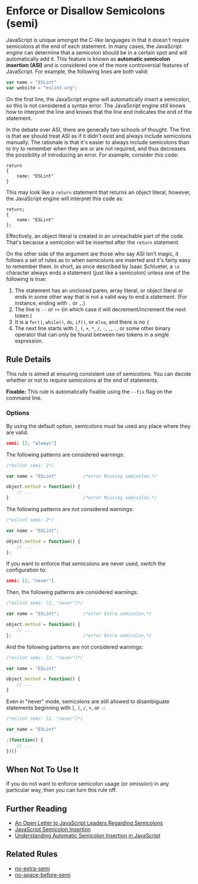 # Enforce or Disallow Semicolons (semi)

JavaScript is unique amongst the C-like languages in that it doesn't require semicolons at the end of each statement. In many cases, the JavaScript engine can determine that a semicolon should be in a certain spot and will automatically add it. This feature is known as **automatic semicolon insertion (ASI)** and is considered one of the more controversial features of JavaScript. For example, the following lines are both valid:

```js
var name = "ESLint"
var website = "eslint.org";
```

On the first line, the JavaScript engine will automatically insert a semicolon, so this is not considered a syntax error. The JavaScript engine still knows how to interpret the line and knows that the line end indicates the end of the statement.

In the debate over ASI, there are generally two schools of thought. The first is that we should treat ASI as if it didn't exist and always include semicolons manually. The rationale is that it's easier to always include semicolons than to try to remember when they are or are not required, and thus decreases the possibility of introducing an error. For example, consider this code:

```
return
{
    name: "ESLint"
}
```

This may look like a `return` statement that returns an object literal, however, the JavaScript engine will interpret this code as:

```
return;
{
    name: "ESLint"
};
```

Effectively, an object literal is created in an unreachable part of the code. That's because a semicolon will be inserted after the `return` statement.

On the other side of the argument are those who say ASI isn't magic, it follows a set of rules as to when semicolons are inserted and it's fairly easy to remember them. In short, as once described by Isaac Schlueter, a `\n` character always ends a statement (just like a semicolon) unless one of the following is true:

1. The statement has an unclosed paren, array literal, or object literal or ends in some other way that is not a valid way to end a statement. (For instance, ending with `.` or `,`.)
1. The line is `--` or `++` (in which case it will decrement/increment the next token.)
1. It is a `for()`, `while()`, `do`, `if()`, or `else`, and there is no `{`
1. The next line starts with `[`, `(`, `+`, `*`, `/`, `-`, `,`, `.`, or some other binary operator that can only be found between two tokens in a single expression.

## Rule Details

This rule is aimed at ensuring consistent use of semicolons. You can decide whether or not to require semicolons at the end of statements.

**Fixable:** This rule is automatically fixable using the `--fix` flag on the command line.

### Options

By using the default option, semicolons must be used any place where they are valid.

```json
semi: [2, "always"]
```

The following patterns are considered warnings:

```js
/*eslint semi: 2*/

var name = "ESLint"          /*error Missing semicolon.*/

object.method = function() {
    // ...
}                            /*error Missing semicolon.*/
```

The following patterns are not considered warnings:

```js
/*eslint semi: 2*/

var name = "ESLint";

object.method = function() {
    // ...
};
```

If you want to enforce that semicolons are never used, switch the configuration to:

```json
semi: [2, "never"]
```

Then, the following patterns are considered warnings:

```js
/*eslint semi: [2, "never"]*/

var name = "ESLint";         /*error Extra semicolon.*/

object.method = function() {
    // ...
};                           /*error Extra semicolon.*/
```

And the following patterns are not considered warnings:

```js
/*eslint semi: [2, "never"]*/

var name = "ESLint"

object.method = function() {
    // ...
}
```

Even in "never" mode, semicolons are still allowed to disambiguate statements beginning with `[`, `(`, `/`, `+`, or `-`:

```js
/*eslint semi: [2, "never"]*/

var name = "ESLint"

;(function() {
    // ...
})()
```

## When Not To Use It

If you do not want to enforce semicolon usage (or omission) in any particular way, then you can turn this rule off.

## Further Reading

* [An Open Letter to JavaScript Leaders Regarding Semicolons](http://blog.izs.me/post/2353458699/an-open-letter-to-javascript-leaders-regarding)
* [JavaScript Semicolon Insertion](http://inimino.org/~inimino/blog/javascript_semicolons)
* [Understanding Automatic Semicolon Insertion in JavaScript](http://jamesallardice.com/understanding-automatic-semi-colon-insertion-in-javascript/)

## Related Rules

* [no-extra-semi](no-extra-semi.md)
* [no-space-before-semi](no-space-before-semi.md)
